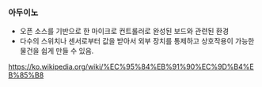 ###  아두이노
* 오픈 소스를 기반으로 한 마이크로 컨트롤러로 완성된 보드와 관련된 환경
* 다수의 스위치나 센서로부터 값을 받아서 외부 장치를 통제하고 상호작용이 가능한 물건을 쉽게 만들 수 있음.

https://ko.wikipedia.org/wiki/%EC%95%84%EB%91%90%EC%9D%B4%EB%85%B8
